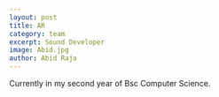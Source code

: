 ```yaml
---
layout: post
title: AR
category: team
excerpt: Sound Developer
image: Abid.jpg
author: Abid Raja
---
```


Currently in my second year of Bsc Computer Science.


